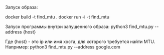 Запуск образа:

docker build -t find_mtu .
docker run -i -t find_mtu

Запуск программы внутри запущенного образа:
python3 find_mtu.py --address {host}

Где {host} - это ip или имя хоста, для которого требуется найти MTU. Например:
python3 find_mtu.py --address google.com
